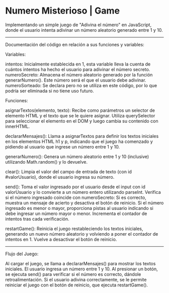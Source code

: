 # Numero Misterioso | Game
Implementando un simple juego de "Adivina el número" en JavaScript, donde el usuario intenta adivinar un número aleatorio generado entre 1 y 10.
_________________________________________________________________

Documentación del código en relación a sus funciones y variables:

Variables:

intentos: Inicialmente establecida en 1, esta variable lleva la cuenta de cuántos intentos ha hecho el usuario para adivinar el número secreto.
numeroSecreto: Almacena el número aleatorio generado por la función generarNumero(). Este número será el que el usuario debe adivinar.
numeroSorteado: Se declara pero no se utiliza en este código, por lo que podría ser eliminada si no tiene uso futuro.

Funciones:

asignarTextos(elemento, texto): 
Recibe como parámetros un selector de elemento HTML y el texto que se le quiere asignar.
Utiliza querySelector para seleccionar el elemento en el DOM y luego cambia su contenido con innerHTML.

declararMensajes():
Llama a asignarTextos para definir los textos iniciales en los elementos HTML h1 y p, indicando que el juego ha comenzado y pidiendo al usuario que ingrese un número entre 1 y 10.

generarNumero():
Genera un número aleatorio entre 1 y 10 (inclusive) utilizando Math.random() y lo devuelve.

clear():
Limpia el valor del campo de entrada de texto (con id #valorUsuario), donde el usuario ingresa su número.

send():
Toma el valor ingresado por el usuario desde el input con id valorUsuario y lo convierte a un número entero utilizando parseInt.
Verifica si el número ingresado coincide con numeroSecreto:
    Si es correcto, muestra un mensaje de acierto y desactiva el botón de reinicio.
    Si el número ingresado es menor o mayor, proporciona pistas al usuario indicando si debe ingresar un número mayor o menor.
    Incrementa el contador de intentos tras cada verificación.

restartGame():
Reinicia el juego restableciendo los textos iniciales, generando un nuevo número aleatorio y volviendo a poner el contador de intentos en 1.
Vuelve a desactivar el botón de reinicio.

____________________________________________________________________________________

Flujo del Juego:

Al cargar el juego, se llama a declararMensajes() para mostrar los textos iniciales.
El usuario ingresa un número entre 1 y 10.
Al presionar un botón, se ejecuta send() para verificar si el número es correcto, dándole retroalimentación.
Si el usuario adivina correctamente, se le permite reiniciar el juego con el botón de reinicio, que ejecuta restartGame().
